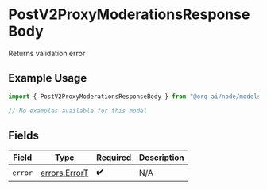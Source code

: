 # PostV2ProxyModerationsResponseBody

Returns validation error

## Example Usage

```typescript
import { PostV2ProxyModerationsResponseBody } from "@orq-ai/node/models/errors";

// No examples available for this model
```

## Fields

| Field                                          | Type                                           | Required                                       | Description                                    |
| ---------------------------------------------- | ---------------------------------------------- | ---------------------------------------------- | ---------------------------------------------- |
| `error`                                        | [errors.ErrorT](../../models/errors/errort.md) | :heavy_check_mark:                             | N/A                                            |
